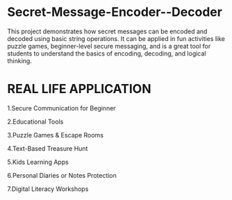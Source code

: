 # Secret-Message-Encoder--Decoder


This project demonstrates how secret messages can be encoded and decoded using basic string operations. It can be applied in fun activities like puzzle games, beginner-level secure messaging, and is a great tool for students to understand the basics of encoding, decoding, and logical thinking.

# REAL LIFE APPLICATION

1.Secure Communication for Beginner

2.Educational Tools

3.Puzzle Games & Escape Rooms

4.Text-Based Treasure Hunt

5.Kids Learning Apps

6.Personal Diaries or Notes Protection

7.Digital Literacy Workshops


